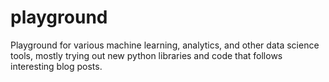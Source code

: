 # playground
Playground for various machine learning, analytics, and other data science tools, mostly trying out new python libraries and code that follows interesting blog posts.
